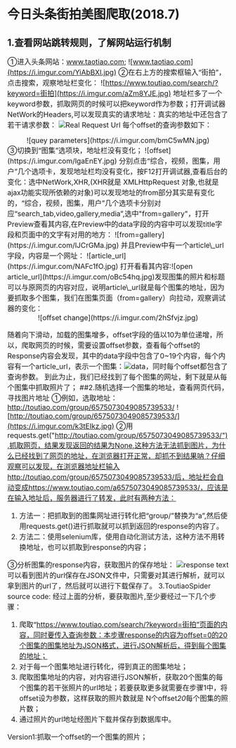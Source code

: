 
# 今日头条街拍美图爬取(2018.7)
## 1.查看网站跳转规则，了解网站运行机制
<font size = 3>①进入头条网站：www.taotiao.com;
 ![www.taotiao.com](https://i.imgur.com/YiAbBXl.jpg)
②在右上方的搜索框输入“街拍”，点击搜索，观察地址栏变化：
![https://www.toutiao.com/search/?keyword=街拍](https://i.imgur.com/aZm8YJE.jpg)
地址栏多了一个keyword参数，抓取网页的时候可以把keyword作为参数；打开调试器NetWork的Headers,可以发现真实的请求地址：真实的地址中还包含了若干请求参数：
![Real Request Url](https://i.imgur.com/1WgrHjp.jpg)
每个offset的查询参数如下：
<center>![quey parameters](https://i.imgur.com/bmC5wMN.jpg)</center>
③切换到“图集”选项块，地址栏没有变化；
![offset](https://i.imgur.com/lgaEnEY.jpg)
分别点击“综合，视频，图集，用户”几个选项卡，发现地址栏均没有变化，按F12打开调试器,查看后台的变化：选中NetWork,XHR,(XHR就是 XMLHttpRequest 对象,也就是ajax功能实现所依赖的对象)可以发现地址的from部分其实是有变化的，“综合，视频，图集，用户”几个选项卡分别对应“search_tab,video,gallery,media”,选中"from=gallery"，打开Preview查看其内容,在Preview中的data字段的内容中可以发现title字段和页面中的文字有对用的地方：
![from=gallery](https://i.imgur.com/lJCrGMa.jpg)
并且Preview中有一个article\_url字段，内容是一个网址：
![article_url](https://i.imgur.com/NAFc1fO.jpg)
打开看看其内容:![open article_url](https://i.imgur.com/oBc54hq.jpg)发现图集的照片和标题可以与原网页的内容对应，说明article\_url就是每个图集的地址，因为要抓取多个图集，我们在图集页面（from=gallery）向拉动，观察调试器的变化：
<center>![offset change](https://i.imgur.com/2hSfvjz.jpg)</center>

随着向下滑动，加载的图集增多，offset字段的值以10为单位递增，所以，爬取网页的时候，需要设置offset参数，查看每个offset的Response内容会发现，其中的data字段中包含了0~19个内容，每个内容有一个article\_url，表示一个图集：![data](https://i.imgur.com/5JSNzkl.jpg)，同时每个offset都包含了查询参数。
到此为止，我们已经找到了每个图集的网址，剩下就是从每个图集中抓取照片了；
##2.随机选择一个图集的地址，查看网页代码，寻找图片地址
<font size = 3>①例如，选取地址：http://toutiao.com/group/6575073049085739533/
![http://toutiao.com/group/6575073049085739533/](https://i.imgur.com/k3tEIkz.jpg)
②用requests.get("http://toutiao.com/group/6575073049085739533/"),抓取网页，结果发现返回的结果为None,这种方法无法抓到图片，为什么已经找到了网页的地址，在浏览器打开正常，却抓不到结果呐？仔细观察可以发现，在浏览器地址栏输入http://toutiao.com/group/6575073049085739533/后，地址栏会自动变成https://www.toutiao.com/a6575073049085739533/，应该是在输入地址后，服务器进行了转发，此时有两种方法：

1. 方法一：把抓取到的图集网址进行转化把“group/”替换为“a”,然后使用requests.get()进行抓取就可以抓到返回的response的内容了。
2. 方法二：使用selenium库，使用自动化测试方法，这种方法不用转换地址，也可以抓取到response的内容；

③分析图集的response内容，获取图片的保存地址：
![response text](https://i.imgur.com/m52PMx5.jpg)
可以看到图片的url保存在JSON文件中，只需要对其进行解析，就可以拿到图片的url了，然后就可以进行下载保存了。
3.ToutiaoSpider source code:
经过上面的分析，要获取图片,至少要经过一下几个步骤：

1. 爬取“https://www.toutiao.com/search/?keyword=街拍”页面的内容，同时要传入查询参数：本步骤response的内容为offset=0的20个图集的图集地址为JSON格式，进行JSON解析后，得到每个图集的地址；
2. 对于每一个图集地址进行转化，得到真正的图集地址；
3. 爬取图集地址的内容，对内容进行JSON解析，获取20个图集的每个图集的若干张照片的url地址；若要获取更多就需要在步骤1中，将offset设为参数，这样获取的照片数就是 N个offset*20*每个图集的照片数；
4. 通过照片的url地址经图片下载并保存到数据库中。

Version1:抓取一个offset的一个图集的照片；





